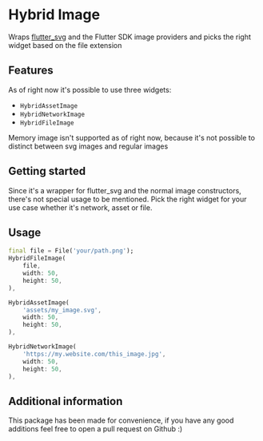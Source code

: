 <!-- 
This README describes the package. If you publish this package to pub.dev,
this README's contents appear on the landing page for your package.

For information about how to write a good package README, see the guide for
[writing package pages](https://dart.dev/guides/libraries/writing-package-pages). 

For general information about developing packages, see the Dart guide for
[creating packages](https://dart.dev/guides/libraries/create-library-packages)
and the Flutter guide for
[developing packages and plugins](https://flutter.dev/developing-packages). 
-->

# Hybrid Image

Wraps [flutter_svg](https://pub.dev/packages/flutter_svg) and the Flutter SDK image providers and picks the right widget based on the file extension

## Features

As of right now it's possible to use three widgets:
- `HybridAssetImage`
- `HybridNetworkImage`
- `HybridFileImage`

Memory image isn't supported as of right now, because it's not possible to distinct between svg images and regular images

## Getting started

Since it's a wrapper for flutter_svg and the normal image constructors, there's not special usage to be mentioned. Pick the right widget for your use case whether it's network, asset or file.

## Usage

```dart
final file = File('your/path.png');
HybridFileImage(
    file, 
    width: 50, 
    height: 50,
),
```

```dart
HybridAssetImage(
    'assets/my_image.svg', 
    width: 50, 
    height: 50,
),
```

```dart
HybridNetworkImage(
    'https://my.website.com/this_image.jpg', 
    width: 50, 
    height: 50,
),
```

## Additional information

This package has been made for convenience, if you have any good additions feel free to open a pull request on Github :)
